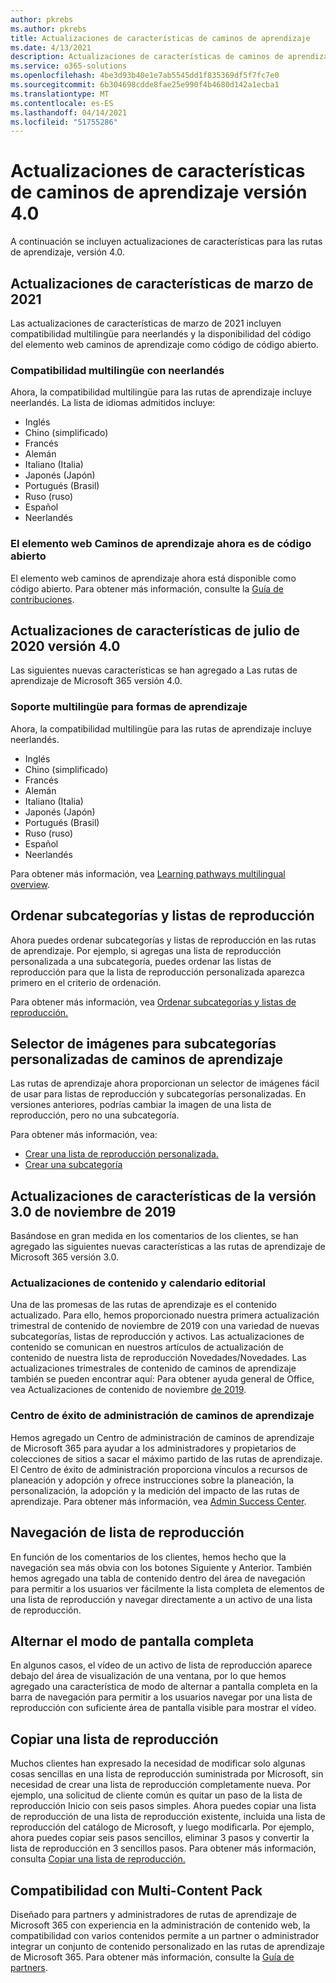 ```yaml
---
author: pkrebs
ms.author: pkrebs
title: Actualizaciones de características de caminos de aprendizaje
ms.date: 4/13/2021
description: Actualizaciones de características de caminos de aprendizaje
ms.service: o365-solutions
ms.openlocfilehash: 4be3d93b40e1e7ab5545dd1f835369df5f7fc7e0
ms.sourcegitcommit: 6b304698cdde8fae25e990f4b4680d142a1ecba1
ms.translationtype: MT
ms.contentlocale: es-ES
ms.lasthandoff: 04/14/2021
ms.locfileid: "51755286"
---
```

# <a name="learning-pathways-version-40-feature-updates"></a>Actualizaciones de características de caminos de aprendizaje versión 4.0
A continuación se incluyen actualizaciones de características para las rutas de aprendizaje, versión 4.0.  

## <a name="march-2021-feature-updates"></a>Actualizaciones de características de marzo de 2021
Las actualizaciones de características de marzo de 2021 incluyen compatibilidad multilingüe para neerlandés y la disponibilidad del código del elemento web caminos de aprendizaje como código de código abierto. 

### <a name="multilingual-support-for-dutch"></a>Compatibilidad multilingüe con neerlandés 
Ahora, la compatibilidad multilingüe para las rutas de aprendizaje incluye neerlandés. La lista de idiomas admitidos incluye: 
- Inglés     
- Chino (simplificado) 
- Francés 
- Alemán 
- Italiano (Italia) 
- Japonés (Japón) 
- Portugués (Brasil) 
- Ruso (ruso) 
- Español
- Neerlandés 

### <a name="learning-pathways-web-part-is-now-open-source"></a>El elemento web Caminos de aprendizaje ahora es de código abierto
El elemento web caminos de aprendizaje ahora está disponible como código abierto. Para obtener más información, consulte la [Guía de contribuciones](https://github.com/pnp/custom-learning-office-365#contributions).

## <a name="july-2020-version-40-feature-updates"></a>Actualizaciones de características de julio de 2020 versión 4.0 

Las siguientes nuevas características se han agregado a Las rutas de aprendizaje de Microsoft 365 versión 4.0. 

### <a name="multilingual-support-for-learning-pathways"></a>Soporte multilingüe para formas de aprendizaje 
Ahora, la compatibilidad multilingüe para las rutas de aprendizaje incluye neerlandés. 
- Inglés     
- Chino (simplificado) 
- Francés 
- Alemán 
- Italiano (Italia) 
- Japonés (Japón) 
- Portugués (Brasil) 
- Ruso (ruso) 
- Español
- Neerlandés 


Para obtener más información, vea [Learning pathways multilingual overview](custom_overview.md). 

## <a name="sort-subcategories-and-playlists"></a>Ordenar subcategorías y listas de reproducción

Ahora puedes ordenar subcategorías y listas de reproducción en las rutas de aprendizaje. Por ejemplo, si agregas una lista de reproducción personalizada a una subcategoría, puedes ordenar las listas de reproducción para que la lista de reproducción personalizada aparezca primero en el criterio de ordenación. 

Para obtener más información, vea [Ordenar subcategorías y listas de reproducción.](custom_sortsubplay.md) 

## <a name="image-picker-for-learning-pathways-custom-subcategories"></a>Selector de imágenes para subcategorías personalizadas de caminos de aprendizaje 
Las rutas de aprendizaje ahora proporcionan un selector de imágenes fácil de usar para listas de reproducción y subcategorías personalizadas.  En versiones anteriores, podrías cambiar la imagen de una lista de reproducción, pero no una subcategoría.  

Para obtener más información, vea:
- [Crear una lista de reproducción personalizada.](custom_createnewplaylist.md) 
- [Crear una subcategoría](custom_createnewcat.md)

## <a name="november-2019-version-30-feature-updates"></a>Actualizaciones de características de la versión 3.0 de noviembre de 2019
Basándose en gran medida en los comentarios de los clientes, se han agregado las siguientes nuevas características a las rutas de aprendizaje de Microsoft 365 versión 3.0.

### <a name="content-updates-and-editorial-calendar"></a>Actualizaciones de contenido y calendario editorial
Una de las promesas de las rutas de aprendizaje es el contenido actualizado. Para ello, hemos proporcionado nuestra primera actualización trimestral de contenido de noviembre de 2019 con una variedad de nuevas subcategorías, listas de reproducción y activos. Las actualizaciones de contenido se comunican en nuestros artículos de actualización de contenido de nuestra lista de reproducción Novedades/Novedades. Las actualizaciones trimestrales de contenido de caminos de aprendizaje también se pueden encontrar aquí: Para obtener ayuda general de Office, vea Actualizaciones de contenido de noviembre [de 2019](custom_contentupdates.md).

### <a name="learning-pathways-admin-success-center"></a>Centro de éxito de administración de caminos de aprendizaje
Hemos agregado un Centro de administración de caminos de aprendizaje de Microsoft 365 para ayudar a los administradores y propietarios de colecciones de sitios a sacar el máximo partido de las rutas de aprendizaje. El Centro de éxito de administración proporciona vínculos a recursos de planeación y adopción y ofrece instrucciones sobre la planeación, la personalización, la adopción y la medición del impacto de las rutas de aprendizaje. Para obtener más información, vea [Admin Success Center](custom_successcenter.md).

## <a name="playlist-navigation"></a>Navegación de lista de reproducción
En función de los comentarios de los clientes, hemos hecho que la navegación sea más obvia con los botones Siguiente y Anterior. También hemos agregado una tabla de contenido dentro del área de navegación para permitir a los usuarios ver fácilmente la lista completa de elementos de una lista de reproducción y navegar directamente a un activo de una lista de reproducción.

## <a name="toggle-full-screen-mode"></a>Alternar el modo de pantalla completa
En algunos casos, el vídeo de un activo de lista de reproducción aparece debajo del área de visualización de una ventana, por lo que hemos agregado una característica de modo de alternar a pantalla completa en la barra de navegación para permitir a los usuarios navegar por una lista de reproducción con suficiente área de pantalla visible para mostrar el vídeo.

## <a name="copy-a-playlist"></a>Copiar una lista de reproducción
Muchos clientes han expresado la necesidad de modificar solo algunas cosas sencillas en una lista de reproducción suministrada por Microsoft, sin necesidad de crear una lista de reproducción completamente nueva. Por ejemplo, una solicitud de cliente común es quitar un paso de la lista de reproducción Inicio con seis pasos simples. Ahora puedes copiar una lista de reproducción de una lista de reproducción existente, incluida una lista de reproducción del catálogo de Microsoft, y luego modificarla. Por ejemplo, ahora puedes copiar seis pasos sencillos, eliminar 3 pasos y convertir la lista de reproducción en 3 sencillos pasos. Para obtener más información, consulta [Copiar una lista de reproducción.](custom_copyplaylist.md)

## <a name="multi-content-pack-support"></a>Compatibilidad con Multi-Content Pack
Diseñado para partners y administradores de rutas de aprendizaje de Microsoft 365 con experiencia en la administración de contenido web, la compatibilidad con varios contenidos permite a un partner o administrador integrar un conjunto de contenido personalizado en las rutas de aprendizaje de Microsoft 365. Para obtener más información, consulte la [Guía de partners](custom_partnerguide.md).

